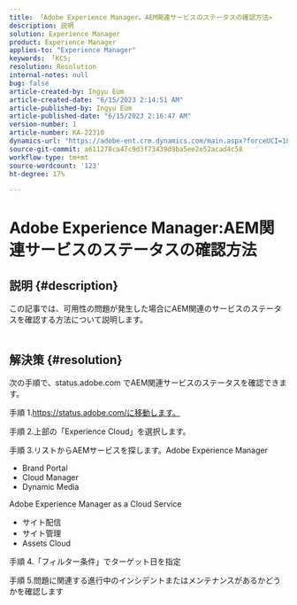 ```yaml
---
title: 「Adobe Experience Manager。AEM関連サービスのステータスの確認方法»
description: 説明
solution: Experience Manager
product: Experience Manager
applies-to: "Experience Manager"
keywords: 「KCS」
resolution: Resolution
internal-notes: null
bug: false
article-created-by: Ingyu Eum
article-created-date: "6/15/2023 2:14:51 AM"
article-published-by: Ingyu Eum
article-published-date: "6/15/2023 2:16:47 AM"
version-number: 1
article-number: KA-22310
dynamics-url: "https://adobe-ent.crm.dynamics.com/main.aspx?forceUCI=1&pagetype=entityrecord&etn=knowledgearticle&id=45b17664-220b-ee11-8f6e-6045bd006b25"
source-git-commit: a611278ca47c9d3f73439d9ba5ee2e52acad4c58
workflow-type: tm+mt
source-wordcount: '123'
ht-degree: 17%

---
```


# Adobe Experience Manager:AEM関連サービスのステータスの確認方法

## 説明 {#description}

この記事では、可用性の問題が発生した場合にAEM関連のサービスのステータスを確認する方法について説明します。
<br> 

## 解決策 {#resolution}


次の手順で、status.adobe.com でAEM関連サービスのステータスを確認できます。

手順 1.https://status.adobe.com/に移動します。

手順 2.上部の「Experience Cloud」を選択します。

手順 3.リストからAEMサービスを探します。Adobe Experience Manager
- Brand Portal    
- Cloud Manager    
- Dynamic Media

Adobe Experience Manager as a Cloud Service
- サイト配信
- サイト管理
- Assets Cloud

手順 4.「フィルター条件」でターゲット日を指定

手順 5.問題に関連する進行中のインシデントまたはメンテナンスがあるかどうかを確認します
